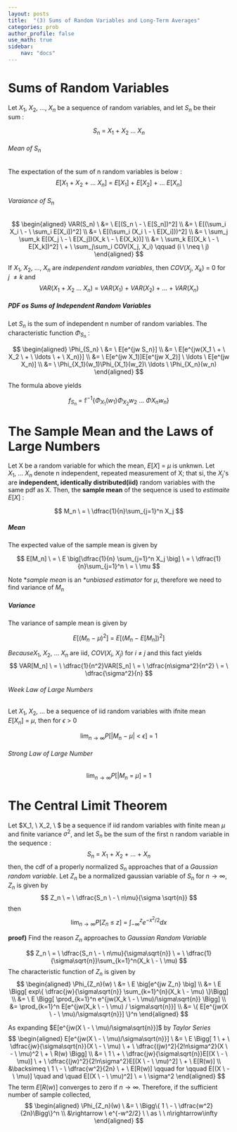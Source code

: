 ```yaml
---
layout: posts
title:  "(3) Sums of Random Variables and Long-Term Averages"
categories: prob
author_profile: false
use_math: true
sidebar:
    nav: "docs"
---
```


# Sums of Random Variables
Let $X_1, \ X_2, \ \ldots, \ X_n$ be a sequence of random variables, and let $S_n$ be their sum :

$$
    S_n \ = \ X_1 \ + \ X_2 \ \ldots \ X_n
$$

###### Mean of $S_n$
The expectation of the sum of n random variables is below :
$$
    E[X_1 \ + \ X_2 \ + \ \ldots \ X_n] \ = \ E[X_1] \ + \ E[X_2] \ + \ \ldots \ E[X_n]
$$

###### Varaiance of $S_n$
$$
    \begin{aligned}
        VAR(S_n) \  &= \ E[(S_n \ - \ E[S_n])^2] \\
                    &= \ E[(\sum_i X_i \ - \ \sum_i E[X_i])^2] \\
                    &= \ E[(\sum_i (X_i \ - \ E[X_i]))^2] \\
                    &= \ \sum_j \sum_k E[(X_j \ - \ E[X_j])(X_k \ - \ E{X_k})] \\
                    &= \ \sum_k E[(X_k \ - \ E[X_k])^2] \ + \ \sum_j\sum_i COV(X_j, X_i)    \qquad (i \ \neq \ j)
    \end{aligned}
$$

If $X_1, \ X_2, \ \ldots, \ X_n$ are *independent random variables*, then $COV(X_j, \ X_k) \ = \ 0$ for $j \ \neq k$ and
$$
    VAR(X_1 \ + \ X_2 \ \ldots \ X_n) \ = \ VAR(X_1) \ + \ VAR(X_2) \ + \ \ldots \ + \ VAR(X_n)
$$

##### PDF os Sums of Independent Random Variables
Let $S_n$ is the sum of independent n number of random variables. The characteristic function $\Phi_{S_n}$ :

$$
    \begin{aligned}
        \Phi_{S_n} \    &= \ E[e^{jw S_n}] \\
                        &= \ E[e^{jw(X_1 \ + \ X_2 \ + \ \ldots \ + \ X_n)}] \\
                        &= \ E[e^(jw X_1)]E[e^(jw X_2)] \ \ldots \ E[e^(jw X_n)] \\
                        &= \ \Phi_{X_1}(w_1)\Phi_{X_1}(w_2)\ \ldots \ \Phi_{X_n}(w_n)
    \end{aligned}
$$

The formula above yields

$$
    f_{S_n} \ = \ \mathbb{f}^{-1} \{ \Phi_{X_1}(w_1)\Phi_{X_2}{w_2} \ \ldots \ \Phi{X_n}{w_n} \}
$$

# The Sample Mean and the Laws of Large Numbers
Let X be a random variable for which the mean, $E[X] \ = \ \mu$ is unknwn. Let $X_1, \ \ldots \ X_n$ denote n independent, repeated measurement of X; that si, the $X_j$'s are **independent, identically distributed(iid)** random variables with the same pdf as X.
Then, the **sample mean** of the sequence is used to *estimaite* $E[X]$ :

$$
    M_n \ = \ \dfrac{1}{n}\sum_{j=1}^n X_j
$$


##### Mean
The expected value of the sample mean is given by 

$$
    E[M_n] \ = \ E \big[\dfrac{1}{n} \sum_{j=1}^n X_j \big] \ = \ \dfrac{1}{n}\sum_{j=1}^n \ = \ \mu
$$

Note **sample mean* is an **unbiased estimator* for $\mu$, therefore we need to find variance of $M_n$

##### Variance
The variance of sample mean is given by

$$
    E[(M_n \ - \ \mu)^2] \ = \ E[(M_n \ - \ E[M_n])^2]
$$

$Because X_1, \ X_2, \ \ldots \ X_n$ are iid, $COV(X_i, \ X_j)$ for $i \ \neq \ j$ and this fact yields
$$
    VAR[M_n] \ = \ \dfrac{1}{n^2}VAR[S_n] \ = \ \dfrac{n\sigma^2}{n^2} \ = \ \dfrac{\sigma^2}{n}
$$

###### Week Law of Large Numbers
Let $X_1, \ X_2, \ \ldots$ be a sequence of iid random variables with ifnite mean $E[X_n] \ = \ \mu$, then for $\epsilon \ > \ 0$

$$
    \lim_{n\rightarrow\infty}P[\vert M_n \ - \ \mu \vert \ < \ \epsilon] \ = \ 1
$$

###### Strong Law of Large Number

$$
 \lim_{n\rightarrow\infty}P[\vert M_n \ = \ \mu] \ = \ 1
$$

# The Central Limit Theorem
Let $X_1, \ X_2, \ $ be a sequence if iid random variables with finite mean $\mu$ and finite variance $\sigma^2$, and let $S_n$ be the sum of the first n random variable in the sequence :
$$
    S_n \ = \ X_1 \ + \ X_2 \ + \ \ldots \ + \ X_n
$$
then, the cdf of a properly normalized $S_n$ approaches that of a *Gaussian random variable*.
Let $Z_n$ be a normalized gaussian variable of $S_n$ for $n\rightarrow\infty$, $Z_n$ is given by 
$$
    Z_n \ = \ \dfrac{S_n \ - \ n\mu}{\sigma \sqrt{n}}
$$
then
$$
    \lim_{n\rightarrow\infty}P[Z_n \ \leq \ z] \ = \ \int_{-\infty}^{z}e^{-x^2 / 2}dx
$$

**proof)** Find the reason $Z_n$ approaches to *Gaussian Random Variable*

$$
    Z_n \ = \ \dfrac{S_n \ - \ n\mu}{\sigma\sqrt{n}} \ = \ \dfrac{1}{\sigma\sqrt{n}}\sum_{k=1}^n(X_k \ - \ \mu)
$$
The characteristic function of $Z_n$ is given by
$$
    \begin{aligned}
        \Phi_{Z_n}(w) \ &= \ E \big[e^{jw Z_n} \big] \\
                        &= \ E \Bigg[ exp\{ \dfrac{jw}{\sigma\sqrt{n}} \sum_{k=1}^{n}(X_k \ - \mu) \}\Bigg] \\
                        &= \ E \Bigg[ \prod_{k=1}^n e^{jw(X_k \ - \ \mu)/\sigma\sqrt{n}} \Bigg] \\
                        &= \prod_{k=1}^n E[e^{jw(X_k \ - \ \mu) / \sigma\sqrt{n}}] \\
                        &= \{ E[e^{jw(X \ - \ \mu)/\sigma\sqrt{n}}] \}^n
    \end{aligned}
$$

As expanding $E[e^{jw(X \ - \ \mu)/\sigma\sqrt{n}}]$ by *Taylor Series*
$$
    \begin{aligned}
        E[e^{jw(X \ - \ \mu)/\sigma\sqrt{n}}] \ &= \ E \Bigg[ 1 \ + \  \dfrac{jw}{\sigma\sqrt{n}}(X \ - \ \mu) \ + \ \dfrac{(jw)^2}{2!n\sigma^2}(X \ - \ \mu)^2 \ + \ R(w) \Bigg] \\
                                                &= \ 1 \ + \ \dfrac{jw}{\sigma\sqrt{n}}E[(X \ - \ \mu)] \ + \ \dfrac{(jw)^2}{2!n\sigma^2}E[(X \ - \ \mu)^2] \ + \ E[R(w)] \\
                                                &\backsimeq \ 1 \ - \ \dfrac{w^2}{2n} \ + \ E[R(w)] \qquad for \qquad E[(X \ - \ \mu)] \quad and \quad E[(X \ - \ \mu)^2] \ = \ \sigma^2
    \end{aligned}
$$
The term $E[R(w)]$ converges to zero if $n\rightarrow\infty$. Therefore, if the sufficient number of sample collected,
$$
    \begin{aligned}
        \Phi_{Z_n}(w) \ &= \ \Bigg\{ 1 \ - \ \dfrac{w^2}{2n}\Bigg\}^n \\
                        &\rightarrow \ e^{-w^2/2} \ \ as \ \ n\rightarrow\infty
    \end{aligned}
$$
